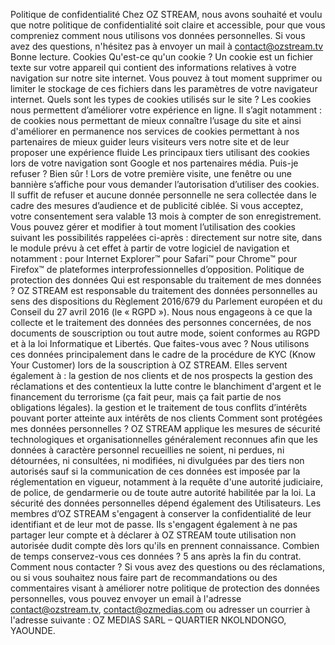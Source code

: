 Politique de confidentialité
Chez OZ STREAM, nous avons souhaité et voulu que notre politique de confidentialité soit claire et accessible, pour que vous compreniez comment nous utilisons vos données personnelles. Si vous avez des questions, n'hésitez pas à envoyer un mail à contact@ozstream.tv
Bonne lecture.
Cookies
Qu'est-ce qu'un cookie ?
Un cookie est un fichier texte sur votre appareil qui contient des informations relatives à votre navigation sur notre site internet. Vous pouvez à tout moment supprimer ou limiter le stockage de ces fichiers dans les paramètres de votre navigateur internet.
Quels sont les types de cookies utilisés sur le site ?
Les cookies nous permettent d’améliorer votre expérience en ligne. Il s’agit notamment :
de cookies nous permettant de mieux connaître l’usage du site et ainsi d'améliorer en permanence nos services
de cookies permettant à nos partenaires de mieux guider leurs visiteurs vers notre site et de leur proposer une expérience fluide
Les principaux tiers utilisant des cookies lors de votre navigation sont Google et nos partenaires média.
Puis-je refuser ?
Bien sûr ! Lors de votre première visite, une fenêtre ou une bannière s’affiche pour vous demander l’autorisation d’utiliser des cookies. Il suffit de refuser et aucune donnée personnelle ne sera collectée dans le cadre des mesures d’audience et de publicité ciblée. Si vous acceptez, votre consentement sera valable 13 mois à compter de son enregistrement.
Vous pouvez gérer et modifier à tout moment l’utilisation des cookies suivant les possibilités rappelées ci-après :
directement sur notre site, dans le module prévu à cet effet
à partir de votre logiciel de navigation et notamment :
pour Internet Explorer™
pour Safari™
pour Chrome™
pour Firefox™
de plateformes interprofessionnelles d’opposition.
Politique de protection des données
Qui est responsable du traitement de mes données ?
OZ STREAM est responsable du traitement des données personnelles au sens des dispositions du Règlement 2016/679 du Parlement européen et du Conseil du 27 avril 2016 (le « RGPD »).
Nous nous engageons à ce que la collecte et le traitement des données des personnes concernées, de nos documents de souscription ou tout autre mode, soient conformes au RGPD et à la loi Informatique et Libertés.
Que faites-vous avec ?
Nous utilisons ces données principalement dans le cadre de la procédure de KYC (Know Your Customer) lors de la souscription à OZ STREAM.
Elles servent également à :
la​ ​gestion​ ​de nos clients​ et de nos prospects
la gestion des réclamations et des contentieux
la lutte contre le blanchiment d'argent et le financement du terrorisme (ça fait peur, mais ça fait partie de nos obligations légales).
la gestion et le traitement de tous conflits d’intérêts pouvant porter atteinte aux intérêts de nos clients
Comment sont protégées mes données personnelles ?
OZ STREAM applique les mesures de sécurité technologiques et organisationnelles généralement reconnues afin que les données à caractère personnel recueillies ne soient, ni perdues, ni détournées, ni consultées, ni modifiées, ni divulguées par des tiers non autorisés sauf si la communication de ces données est imposée par la réglementation en vigueur, notamment à la requête d'une autorité judiciaire, de police, de gendarmerie ou de toute autre autorité habilitée par la loi.
La sécurité des données personnelles dépend également des Utilisateurs. Les membres d’OZ STREAM s'engagent à conserver la confidentialité de leur identifiant et de leur mot de passe. Ils s'engagent également à ne pas partager leur compte et à déclarer à OZ STREAM toute utilisation non autorisée dudit compte dès lors qu'ils en prennent connaissance.
Combien de temps conservez-vous ces données ?
5 ans après la fin du contrat.
Comment nous contacter ?
Si vous avez des questions ou des réclamations, ou si vous souhaitez nous faire part de recommandations ou des commentaires visant à améliorer notre politique de protection des données personnelles, vous pouvez envoyer un email à l'adresse contact@ozstream.tv, contact@ozmedias.com ou adresser un courrier à l'adresse suivante : OZ MEDIAS SARL – QUARTIER NKOLNDONGO, YAOUNDE.
